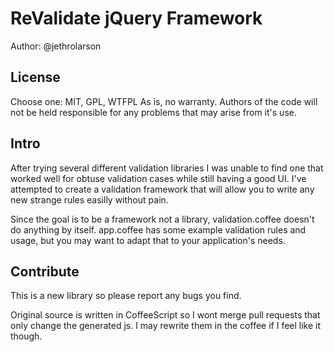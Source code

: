 ReValidate jQuery Framework
===========================
Author: @jethrolarson

License
-------
Choose one: MIT, GPL, WTFPL
As is, no warranty. Authors of the code will not be held responsible for any problems that may arise from it's use.

Intro
-----
After trying several different validation libraries I was unable to find one that worked well for obtuse validation cases while still having a good UI. I've attempted to create a validation framework that will allow you to write any new strange rules easilly without pain.

Since the goal is to be a framework not a library, validation.coffee doesn't do anything by itself.
app.coffee has some example validation rules and usage, but you may want to adapt that to your application's needs.

Contribute
----------
This is a new library so please report any bugs you find.

Original source is written in CoffeeScript so I wont merge pull requests that only change the generated js. I may rewrite them in the coffee if I feel like it though.